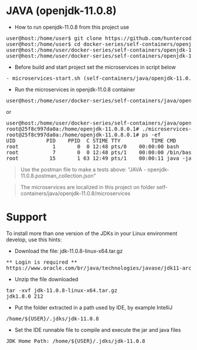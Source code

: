 # JAVA (openjdk-11.0.8)

- How to run openjdk-11.0.8 from this project use

<pre>
user@host:/home/user$ git clone https://github.com/huntercodexs/docker-series.git .
user@host:/home/user$ cd docker-series/self-containers/openjdk-11.0.8
user@host:/home/user/docker-series/self-containers/openjdk-11.0.8$ docker-compose up --build
user@host:/home/user/docker-series/self-containers/openjdk-11.0.8$ docker-compose start
</pre>

- Before build and start project set the microservices in script below

<pre>
- microservices-start.sh (self-containers/java/openjdk-11.0.8/microservices/microservices-start.sh)
</pre>

- Run the microservices in openjdk-11.0.8 container

<pre>
user@host:/home/user/docker-series/self-containers/java/openjdk-11.0.8$ docker exec -it openjdk-11.0.8 ./microservices-start.sh
</pre>

or

<pre>
user@host:/home/user/docker-series/self-containers/java/openjdk-11.0.8$ docker exec -it openjdk-11.0.8 /bin/bash
root@25f8c997da0a:/home/openjdk-11.0.8.0.1# ./microservices-start.sh
root@25f8c997da0a:/home/openjdk-11.0.8.0.1# ps -ef
UID          PID    PPID  C STIME TTY          TIME CMD
root           1       0  0 12:48 pts/0    00:00:00 bash
root           7       0  0 12:48 pts/1    00:00:00 /bin/bash
root          15       1 63 12:49 pts/1    00:00:11 java -jar SIMPLE-API-USERS-0.0.1-SNAPSHOT.jar
</pre>

> Use the postman file to make a tests above: "JAVA - openjdk-11.0.8.postman_collection.json"

> The microservices are localized in this project on folder self-containers/java/openjdk-11.0.8/microservices


# Support

To install more than one version of the JDKs in your Linux environment develop, use this hints:

- Download the file: jdk-11.0.8-linux-x64.tar.gz
<pre>
** Login is required **
https://www.oracle.com/br/java/technologies/javase/jdk11-archive-downloads.html
</pre>

- Unzip the file downloaded
<pre>
tar -xvf jdk-11.0.8-linux-x64.tar.gz
jdk1.8.0_212
</pre>

- Put the folder extracted in a path used by IDE, by example IntelliJ
<pre>
/home/${USER}/.jdks/jdk-11.0.8
</pre>

- Set the IDE runnable file to compile and execute the jar and java files
<pre>
JDK Home Path: /home/${USER}/.jdks/jdk-11.0.8
</pre>

